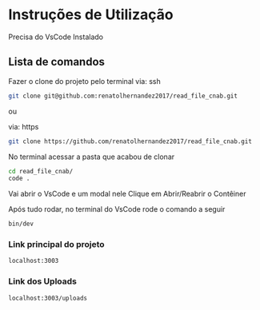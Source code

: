 # Instruções de Utilização
Precisa do VsCode Instalado

## Lista de comandos
Fazer o clone do projeto pelo terminal
via: ssh
```bash
git clone git@github.com:renatolhernandez2017/read_file_cnab.git
```

ou

via: https
```bash
git clone https://github.com/renatolhernandez2017/read_file_cnab.git
```

No terminal acessar a pasta que acabou de clonar

```bash
cd read_file_cnab/
code .
```

Vai abrir o VsCode e um modal nele
Clique em Abrir/Reabrir o Contêiner

Após tudo rodar, no terminal do VsCode rode o comando a seguir

```bash
bin/dev
```

### Link principal do projeto

```bash
localhost:3003
```

### Link dos Uploads

```bash
localhost:3003/uploads
```
